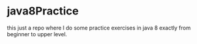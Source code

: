 # java8Practice
this just a repo where I do some practice exercises in java 8 exactly from beginner to upper level.
